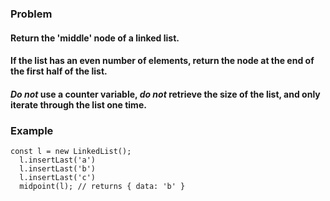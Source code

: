 ### Problem

#### Return the 'middle' node of a linked list.
#### If the list has an even number of elements, return the node at the end of the first half of the list.
#### *Do not* use a counter variable, *do not* retrieve the size of the list, and only iterate through the list one time.

### Example
```
const l = new LinkedList();
  l.insertLast('a')
  l.insertLast('b')
  l.insertLast('c')
  midpoint(l); // returns { data: 'b' }
```
